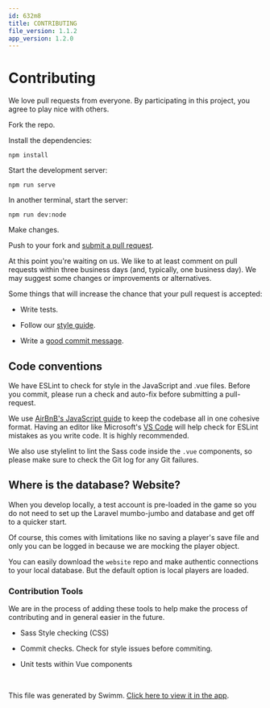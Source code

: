 ```yaml
---
id: 632m8
title: CONTRIBUTING
file_version: 1.1.2
app_version: 1.2.0
---
```


# Contributing

We love pull requests from everyone. By participating in this project, you agree to play nice with others.

Fork the repo.

Install the dependencies:

```
npm install
```

Start the development server:

```
npm run serve
```

In another terminal, start the server:

```
npm run dev:node
```

Make changes.

Push to your fork and [submit a pull request](https://github.com/Delaford/game/compare/).

At this point you're waiting on us. We like to at least comment on pull requests within three business days (and, typically, one business day). We may suggest some changes or improvements or alternatives.

Some things that will increase the chance that your pull request is accepted:

*   Write tests.
    
*   Follow our [style guide](https://github.com/airbnb/javascript).
    
*   Write a [good commit message](http://tbaggery.com/2008/04/19/a-note-about-git-commit-messages.html).
    

## Code conventions

We have ESLint to check for style in the JavaScript and .vue files. Before you commit, please run a check and auto-fix before submitting a pull-request.

We use [AirBnB's JavaScript guide](https://github.com/airbnb/javascript) to keep the codebase all in one cohesive format. Having an editor like Microsoft's [VS Code](https://code.visualstudio.com/) will help check for ESLint mistakes as you write code. It is highly recommended.

We also use stylelint to lint the Sass code inside the `.vue` components, so please make sure to check the Git log for any Git failures.

## Where is the database? Website?

When you develop locally, a test account is pre-loaded in the game so you do not need to set up the Laravel mumbo-jumbo and database and get off to a quicker start.

Of course, this comes with limitations like no saving a player's save file and only you can be logged in because we are mocking the player object.

You can easily download the `website` repo and make authentic connections to your local database. But the default option is local players are loaded.

### Contribution Tools

We are in the process of adding these tools to help make the process of contributing and in general easier in the future.

*   Sass Style checking (CSS)
    
*   Commit checks. Check for style issues before commiting.
    
*   Unit tests within Vue components

<br/>

This file was generated by Swimm. [Click here to view it in the app](https://swimm-web-app.web.app/repos/Z2l0aHViJTNBJTNBZ2FtZSUzQSUzQXNpZ2FsLXN3aW1t/docs/632m8).

